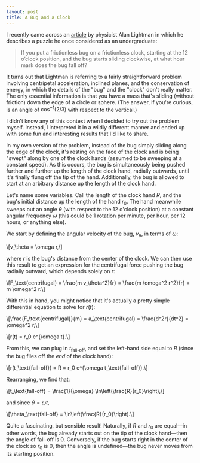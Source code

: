 ```yaml
---
layout: post
title: A Bug and a Clock
---
```


I recently came across an [article](http://spark.nautil.us/feature/100/my-personal-hero-william-gerace) by physicist Alan Lightman in which he describes a puzzle he once considered as an undergraduate:

> If you put a frictionless bug on a frictionless clock, starting at the 12 o’clock position, and the bug starts sliding clockwise, at what hour mark does the bug fall off?

It turns out that Lightman is referring to a fairly straightforward problem involving centripetal acceleration, inclined planes, and the conservation of energy, in which the details of the "bug" and the "clock" don't really matter. The only essential information is that you have a mass that's sliding (without friction) down the edge of a circle or sphere. (The answer, if you're curious, is an angle of $\cos^{-1}(2/3)$ with respect to the vertical.)

I didn't know any of this context when I decided to try out the problem myself. Instead, I interpreted it in a wildly different manner and ended up with some fun and interesting results that I'd like to share.

In my own version of the problem, instead of the bug simply sliding along the edge of the clock, it's resting on the face of the clock and is being "swept" along by one of the clock hands (assumed to be sweeping at a constant speed). As this occurs, the bug is simultaneously being pushed further and further up the length of the clock hand, radially outwards, until it's finally flung off the tip of the hand. Additionally, the bug is allowed to start at an arbitrary distance up the length of the clock hand.

Let's name some variables. Call the length of the clock hand $R$, and the bug's initial distance up the length of the hand $r_0$. The hand meanwhile sweeps out an angle $\theta$ (with respect to the 12 o'clock position) at a constant angular frequency $\omega$ (this could be 1 rotation per minute, per hour, per 12 hours, or anything else).

We start by defining the angular velocity of the bug, $v_\theta$, in terms of $\omega$:

\\[v_\theta = \omega r,\\]

where $r$ is the bug's distance from the center of the clock. We can then use this result to get an expression for the centrifugal force pushing the bug radially outward, which depends solely on $r$:

\\[F_\text{centrifugal} = \frac{m v_\theta^2}{r} = \frac{m \omega^2 r^2}{r} = m \omega^2 r.\\]

With this in hand, you might notice that it's actually a pretty simple differential equation to solve for $r(t)$:

\\[\frac{F_\text{centrifugal}}{m} = a_\text{centrifugal} = \frac{d^2r}{dt^2} = \omega^2 r,\\]

\\[r(t) = r_0 e^{\omega t}.\\]

From this, we can plug in $t_\text{fall-off}$, and set the left-hand side equal to $R$ (since the bug flies off the *end* of the clock hand):

\\[r(t_\text{fall-off}) = R = r_0 e^{\omega t_\text{fall-off}}.\\]

Rearranging, we find that:

\\[t_\text{fall-off} = \frac{1}{\omega} \ln\left(\frac{R}{r_0}\right),\\]

and since $\theta = \omega t$,

\\[\theta_\text{fall-off} = \ln\left(\frac{R}{r_0}\right).\\]

Quite a fascinating, but sensible result! Naturally, if $R$ and $r_0$ are equal—in other words, the bug already starts out on the tip of the clock hand—then the angle of fall-off is 0. Conversely, if the bug starts right in the center of the clock so $r_0$ is 0, then the angle is undefined—the bug never moves from its starting position.
